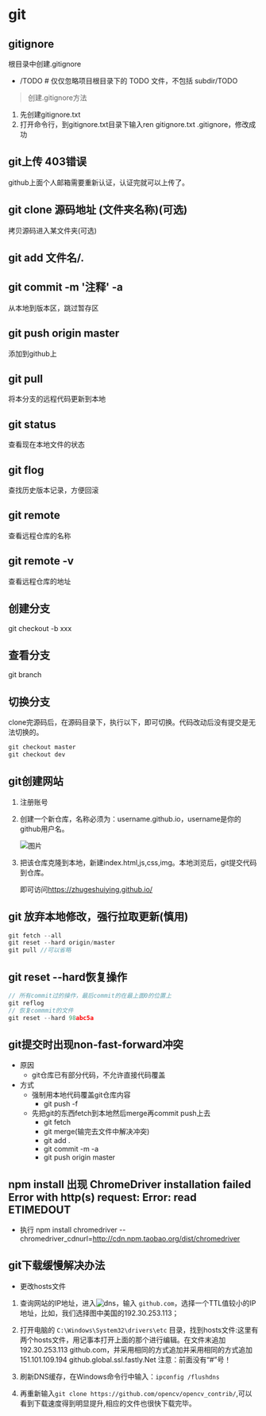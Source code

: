 # git

## gitignore
根目录中创建.gitignore
- /TODO     # 仅仅忽略项目根目录下的 TODO 文件，不包括 subdir/TODO

> 创建.gitignore方法
1. 先创建gitignore.txt
2. 打开命令行，到gitignore.txt目录下输入ren gitignore.txt .gitignore，修改成功

## git上传 403错误
github上面个人邮箱需要重新认证，认证完就可以上传了。

## git clone 源码地址 (文件夹名称)(可选)
拷贝源码进入某文件夹(可选)

## git add 文件名/.

## git commit -m '注释' -a
从本地到版本区，跳过暂存区

## git push origin master
添加到github上

## git pull
将本分支的远程代码更新到本地

## git status
查看现在本地文件的状态

## git flog
查找历史版本记录，方便回滚

## git remote
查看远程仓库的名称

## git remote -v
查看远程仓库的地址

## 创建分支
git checkout -b xxx

## 查看分支
git branch

## 切换分支
clone完源码后，在源码目录下，执行以下，即可切换。代码改动后没有提交是无法切换的。
```js
git checkout master
git checkout dev
```

## git创建网站
1. 注册账号

2. 创建一个新仓库，名称必须为：username.github.io，username是你的github用户名。

   ![图片](https://images.cnblogs.com/cnblogs_com/camille666/1124936/o_create_repo.png)

3. 把该仓库克隆到本地，新建index.html,js,css,img。本地浏览后，git提交代码到仓库。

   即可访问<https://zhugeshuiying.github.io/>

## git 放弃本地修改，强行拉取更新(慎用)
```js
git fetch --all
git reset --hard origin/master
git pull //可以省略
```

## git reset --hard恢复操作
```js
// 所有commit过的操作，最后commit的在最上面0的位置上
git reflog
// 恢复commmit的文件
git reset --hard 98abc5a
```

## git提交时出现non-fast-forward冲突
- 原因
  - git仓库已有部分代码，不允许直接代码覆盖
- 方式
  - 强制用本地代码覆盖git仓库内容
    - git push -f
  - 先把git的东西fetch到本地然后merge再commit push上去
    - git fetch
    - git merge(输完去文件中解决冲突)
    - git add .
    - git commit -m -a
    - git push origin master


## npm install 出现 ChromeDriver installation failed Error with http(s) request: Error: read ETIMEDOUT
- 执行 npm install chromedriver --chromedriver_cdnurl=http://cdn.npm.taobao.org/dist/chromedriver


## git下载缓慢解决办法
- 更改hosts文件
1. 查询网站的IP地址，进入![dns](http://tool.chinaz.com/dns)，输入 `github.com`，选择一个TTL值较小的IP地址，比如，我们选择图中美国的192.30.253.113；

2. 打开电脑的 `C:\Windows\System32\drivers\etc` 目录，找到hosts文件:这里有两个hosts文件，用记事本打开上面的那个进行编辑。在文件末追加 192.30.253.113 github.com，并采用相同的方式追加并采用相同的方式追加151.101.109.194  github.global.ssl.fastly.Net  注意：前面没有“#”号！

3. 刷新DNS缓存，在Windows命令行中输入：`ipconfig /flushdns`


4. 再重新输入`git clone https://github.com/opencv/opencv_contrib/`,可以看到下载速度得到明显提升,相应的文件也很快下载完毕。